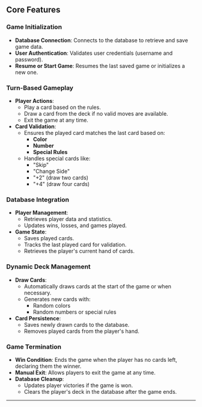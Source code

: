 ##  Core Features

###  Game Initialization
- **Database Connection**: Connects to the database to retrieve and save game data.
- **User Authentication**: Validates user credentials (username and password).
- **Resume or Start Game**: Resumes the last saved game or initializes a new one.

###  Turn-Based Gameplay
- **Player Actions**:
  - Play a card based on the rules.
  - Draw a card from the deck if no valid moves are available.
  - Exit the game at any time.
- **Card Validation**:
  - Ensures the played card matches the last card based on:
    - **Color**
    - **Number**
    - **Special Rules**
  - Handles special cards like:
    - "Skip"
    - "Change Side"
    - "+2" (draw two cards)
    - "+4" (draw four cards)

###  Database Integration
- **Player Management**:
  - Retrieves player data and statistics.
  - Updates wins, losses, and games played.
- **Game State**:
  - Saves played cards.
  - Tracks the last played card for validation.
  - Retrieves the player's current hand of cards.

###  Dynamic Deck Management
- **Draw Cards**:
  - Automatically draws cards at the start of the game or when necessary.
  - Generates new cards with:
    - Random colors
    - Random numbers or special rules
- **Card Persistence**:
  - Saves newly drawn cards to the database.
  - Removes played cards from the player's hand.

###  Game Termination
- **Win Condition**: Ends the game when the player has no cards left, declaring them the winner.
- **Manual Exit**: Allows players to exit the game at any time.
- **Database Cleanup**:
  - Updates player victories if the game is won.
  - Clears the player's deck in the database after the game ends.

---
